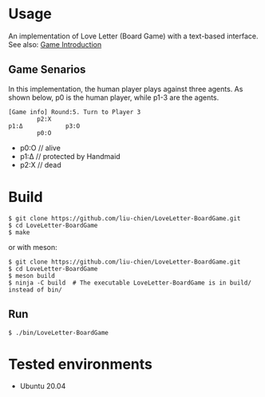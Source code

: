 # Usage
An implementation of Love Letter (Board Game) with a text-based interface.\
See also: [Game Introduction](https://en.wikipedia.org/wiki/Love_Letter_(card_game))

## Game Senarios
In this implementation, the human player plays against three agents. As shown below, p0 is the human player, while p1-3 are the agents.

```
[Game info] Round:5. Turn to Player 3
        p2:X
p1:Δ            p3:O
        p0:O
```

* p0:O    // alive
* p1:Δ    // protected by Handmaid
* p2:X    // dead


# Build
```
$ git clone https://github.com/liu-chien/LoveLetter-BoardGame.git
$ cd LoveLetter-BoardGame
$ make
```

or with meson:

```
$ git clone https://github.com/liu-chien/LoveLetter-BoardGame.git
$ cd LoveLetter-BoardGame
$ meson build
$ ninja -C build  # The executable LoveLetter-BoardGame is in build/ instead of bin/
```

## Run
```
$ ./bin/LoveLetter-BoardGame
```

# Tested environments
* Ubuntu 20.04
